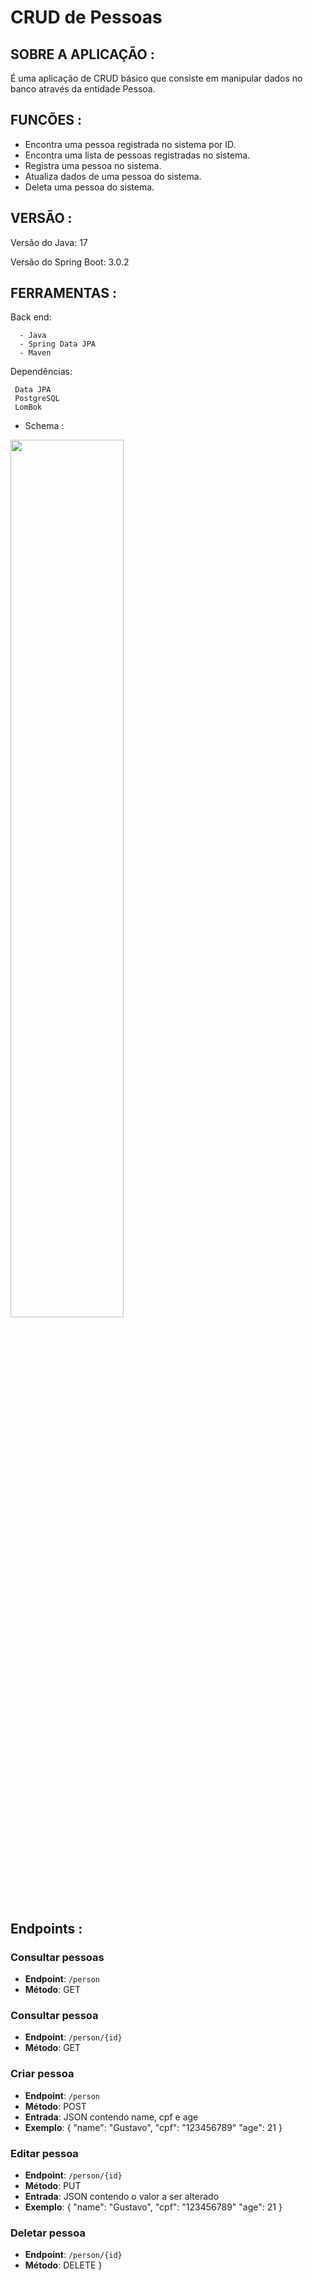 # CRUD de Pessoas

## SOBRE A APLICAÇÃO :

É uma aplicação de CRUD básico que consiste em manipular dados no banco através da entidade Pessoa.

## FUNCÕES :

- Encontra uma pessoa registrada no sistema por ID.
- Encontra uma lista de pessoas registradas no sistema.
- Registra uma pessoa no sistema.
- Atualiza dados de uma pessoa do sistema.
- Deleta uma pessoa do sistema.

## VERSÃO :

Versão do Java: 17

Versão do Spring Boot: 3.0.2

## FERRAMENTAS :

Back end:

      - Java
      - Spring Data JPA
      - Maven

Dependências:

     Data JPA
     PostgreSQL 
     LomBok

- Schema :

<img src="https://user-images.githubusercontent.com/85299065/218934839-23a71182-808e-471b-8314-878347971218.PNG" width="60%" height="60%">

## Endpoints :

### Consultar pessoas
- **Endpoint**: `/person`
- **Método**: GET

### Consultar pessoa
- **Endpoint**: `/person/{id}`
- **Método**: GET


### Criar pessoa
- **Endpoint**: `/person`
- **Método**: POST
- **Entrada**: JSON contendo name, cpf e age
- **Exemplo**: {
    "name": "Gustavo",
    "cpf": "123456789"
    "age": 21
}

### Editar pessoa
- **Endpoint**: `/person/{id}`
- **Método**: PUT
- **Entrada**: JSON contendo o valor a ser alterado
- **Exemplo**: {
    "name": "Gustavo",
    "cpf": "123456789"
    "age": 21
}

### Deletar pessoa
- **Endpoint**: `/person/{id}`
- **Método**: DELETE
}
